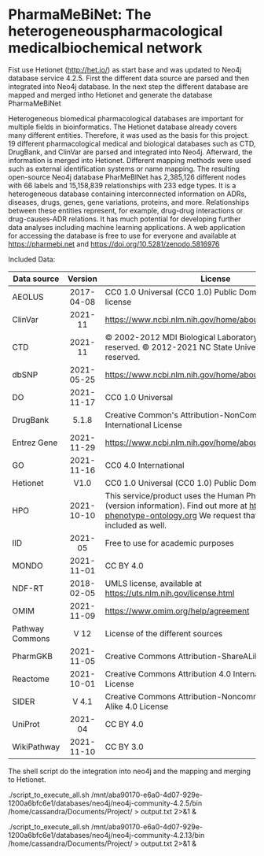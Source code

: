 # PharmaMeBiNet: The heterogeneouspharmacological medicalbiochemical network
Fist use Hetionet (http://het.io/) as start base and was updated to Neo4j database service 4.2.5. First the different data source are parsed and then integrated into Neo4j database. In the next step the different database are mapped and merged intho Hetionet and generate the database PharmaMeBiNet

Heterogeneous biomedical pharmacological databases are important for multiple fields in bioinformatics.
The Hetionet database already covers many different entities. Therefore, it was used as the basis for this project. 19 different pharmacological medical and biological databases such as CTD, DrugBank, and ClinVar are parsed and integrated into Neo4j. Afterward, the information is merged into Hetionet. Different mapping methods were used such as external identification systems or name mapping.
The resulting open-source Neo4j database PharMeBINet has 2,385,126 different nodes with 66 labels and 15,158,839 relationships with 233 edge types. It is a heterogeneous database containing interconnected information on ADRs, diseases, drugs, genes, gene variations, proteins, and more. Relationships between these entities represent, for example, drug-drug interactions or drug-causes-ADR relations. It has much potential for developing further data analyses including machine learning applications. A web application for accessing the database is free to use for everyone and available at https://pharmebi.net and https://doi.org/10.5281/zenodo.5816976

Included Data:

| Data source   |      Version      |  License | URL |
|----------|:-------------:|------|---------------|
| AEOLUS |  2017-04-08 | CC0 1.0 Universal (CC0 1.0) Public Domain Dedication license  | [Link](http://datadryad.org/resource/doi:10.5061/dryad.8q0s4) |
| ClinVar |    2021-11   |   https://www.ncbi.nlm.nih.gov/home/about/policies/ | [Link](https://www.ncbi.nlm.nih.gov/clinvar/) |
| CTD | 2021-11 | © 2002-2012 MDI Biological Laboratory. All rights reserved. © 2012-2021 NC State University. All rights reserved. | [Link](http://ctdbase.org/) |
| dbSNP |    2021-05-25  |   https://www.ncbi.nlm.nih.gov/home/about/policies/policies/ | [Link](https://www.ncbi.nlm.nih.gov/snp/) |
| DO |    2021-11-17   |   CC0 1.0 Universal | [Link](https://disease-ontology.org/) |
| DrugBank |    5.1.8   |   Creative Common's Attribution-NonCommercial 4.0 International License | [Link](https://go.drugbank.com/) |
| Entrez Gene |    2021-11-29   |   https://www.ncbi.nlm.nih.gov/home/about/policies/ | [Link](https://www.ncbi.nlm.nih.gov/gene) |
| GO |    2021-11-16   |   CC0 4.0 International | [Link](http://geneontology.org/) |
| Hetionet |    V1.0  |   CC0 1.0 Universal (CC0 1.0) Public Domain Dedication  | [Link](https://het.io/) |
| HPO |    2021-10-10   |   This service/product uses the Human Phenotype Ontology (version information). Find out more at http://www.human-phenotype-ontology.org We request that the HPO logo be included as well. | [Link](https://hpo.jax.org) |
| IID |    2021-05   |   Free to use for academic purposes | [Link](http://iid.ophid.utoronto.ca/) |
| MONDO |    2021-11-01   |   CC BY 4.0 | [Link](https://github.com/monarch-initiative/mondo) |
| NDF-RT |    2018-02-05   |   UMLS license, available at https://uts.nlm.nih.gov/license.html | [Link](https://evs.nci.nih.gov/ftp1/NDF-RT/) |
| OMIM |    2021-11-09   |   https://www.omim.org/help/agreement | [Link](https://www.omim.org/) |
| Pathway Commons |    V 12   |   License of the different sources | [Link](https://www.pathwaycommons.org/) |
| PharmGKB |    2021-11-05   |   Creative Commons Attribution-ShareALike 4.0 license | [Link](https://www.pharmgkb.org/) |
| Reactome |    2021-10-01   |   Creative Commons Attribution 4.0 International (CC BY 4.0) License | [Link](https://reactome.org/) |
| SIDER |    V 4.1   |   Creative Commons Attribution-Noncommercial-Share Alike 4.0 License | [Link](http://sideeffects.embl.de/) |
| UniProt |    2021-04   |   CC BY 4.0 | [Link](https://www.uniprot.org/) |
| WikiPathway |    2021-11-10   |   CC BY 3.0 | [Link](https://www.wikipathways.org/index.php/WikiPathways) |

The shell script do the integration into neo4j and the mapping and merging to Hetionet.

./script_to_execute_all.sh /mnt/aba90170-e6a0-4d07-929e-1200a6bfc6e1/databases/neo4j/neo4j-community-4.2.5/bin /home/cassandra/Documents/Project/ > output.txt 2>&1 &

./script_to_execute_all.sh /mnt/aba90170-e6a0-4d07-929e-1200a6bfc6e1/databases/neo4j/neo4j-community-4.2.13/bin /home/cassandra/Documents/Project/ > output.txt 2>&1 &


